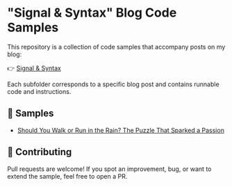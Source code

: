 # "Signal & Syntax" Blog Code Samples

This repository is a collection of code samples that accompany posts on my blog:

👉 [Signal & Syntax](https://tomarcher.io)

Each subfolder corresponds to a specific blog post and contains runnable code and instructions.  

## 📂 Samples

- [Should You Walk or Run in the Rain? The Puzzle That Sparked a Passion](./rain-paradox/)  
<!-- - [From Ice Shows to Algorithms: Cracking the Truck-Packing Puzzle](./truck-packing/)   -->

## 🤝 Contributing

Pull requests are welcome! If you spot an improvement, bug, or want to extend the sample, feel free to open a PR.